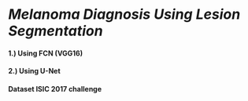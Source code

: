 # ***Melanoma Diagnosis Using Lesion Segmentation***
#### 1.) Using FCN (VGG16)
#### 2.) Using U-Net
#### Dataset ISIC 2017 challenge
